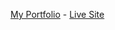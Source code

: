[My Portfolio](https://github.com/iamfip/iamfip.github.io) - [Live Site](https://iamfip.github.io/)
